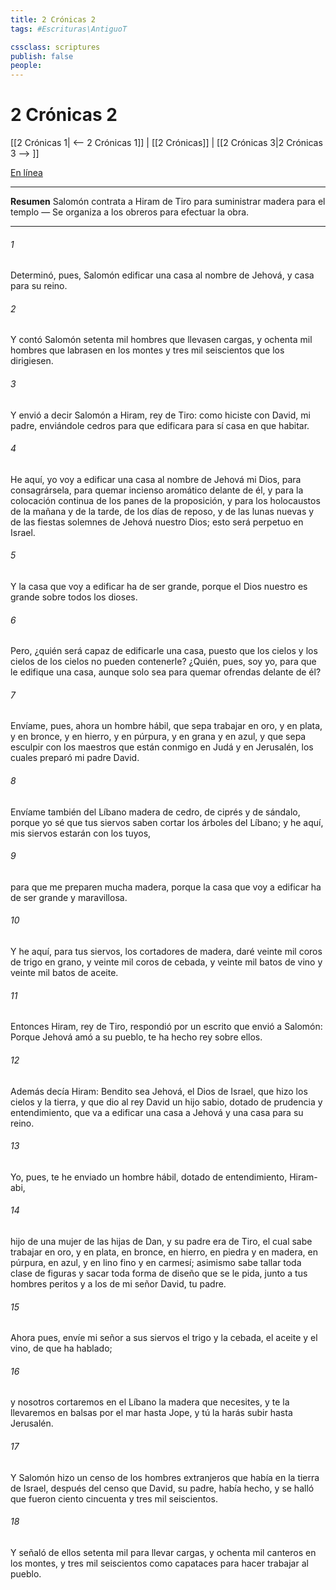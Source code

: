 ```yaml
---
title: 2 Crónicas 2
tags: #Escrituras\AntiguoT

cssclass: scriptures
publish: false
people:
---
```


# 2 Crónicas 2
[[2 Crónicas 1| <-- 2 Crónicas 1]] | [[2 Crónicas]] | [[2 Crónicas 3|2 Crónicas 3 --> ]]

[En línea](https://churchofjesuschrist.org/study/scriptures/ot/2-chr/2?lang=spa)

---
__Resumen__
Salomón contrata a Hiram de Tiro para suministrar madera para el templo — Se organiza a los obreros para efectuar la obra.

---
###### 1 
Determinó, pues, Salomón edificar una casa al nombre de Jehová, y  casa para su reino.

###### 2 
Y contó Salomón setenta mil hombres que llevasen cargas, y ochenta mil hombres que labrasen  en los montes y tres mil seiscientos que los dirigiesen.

###### 3 
Y envió a decir Salomón a Hiram, rey de Tiro:  como hiciste con David, mi padre, enviándole cedros para que edificara para sí casa en que habitar.

###### 4 
He aquí, yo voy a edificar una casa al nombre de Jehová mi Dios, para consagrársela, para quemar incienso aromático delante de él, y para la colocación continua de los panes de la proposición, y para los holocaustos de la mañana y de la tarde,  de los días de reposo, y de las lunas nuevas y de las fiestas solemnes de Jehová nuestro Dios; esto será perpetuo en Israel.

###### 5 
Y la casa que voy a edificar ha de ser grande, porque el Dios nuestro es grande sobre todos los dioses.

###### 6 
Pero, ¿quién será capaz de edificarle una casa, puesto que los cielos y los cielos de los cielos no pueden contenerle? ¿Quién, pues, soy yo, para que le edifique una casa, aunque solo sea para quemar ofrendas delante de él?

###### 7 
Envíame, pues, ahora un hombre hábil, que sepa trabajar en oro, y en plata, y en bronce, y en hierro, y en púrpura, y en grana y en azul, y que sepa esculpir con los maestros que están conmigo en Judá y en Jerusalén, los cuales preparó mi padre David.

###### 8 
Envíame también del Líbano madera de cedro, de ciprés y de sándalo, porque yo sé que tus siervos saben cortar los árboles del Líbano; y he aquí, mis siervos estarán con los tuyos,

###### 9 
para que me preparen mucha madera, porque la casa que voy a edificar ha de ser grande y maravillosa.

###### 10 
Y he aquí, para tus siervos, los cortadores de madera, daré veinte mil coros de trigo en grano, y veinte mil coros de cebada, y veinte mil batos de vino y veinte mil batos de aceite.

###### 11 
Entonces Hiram, rey de Tiro, respondió por un escrito que envió a Salomón: Porque Jehová amó a su pueblo, te ha hecho rey sobre ellos.

###### 12 
Además decía Hiram: Bendito sea Jehová, el Dios de Israel, que hizo los cielos y la tierra, y que dio al rey David un hijo sabio, dotado de prudencia y entendimiento, que va a edificar una casa a Jehová y una casa para su reino.

###### 13 
Yo, pues, te he enviado un hombre hábil, dotado de entendimiento, Hiram-abi,

###### 14 
hijo de una mujer de las hijas de Dan, y su padre era de Tiro, el cual sabe trabajar en oro, y en plata, en bronce, en hierro, en piedra y en madera, en púrpura, en azul, y en lino fino y en carmesí; asimismo sabe tallar toda clase de figuras y sacar toda forma de diseño que se le pida, junto a tus hombres peritos y a los de mi señor David, tu padre.

###### 15 
Ahora pues, envíe mi señor a sus siervos el trigo y la cebada, el aceite y el vino, de que ha hablado;

###### 16 
y nosotros cortaremos en el Líbano la madera que necesites, y te la llevaremos en balsas por el mar hasta Jope, y tú la harás subir hasta Jerusalén.

###### 17 
Y Salomón hizo un censo de los hombres extranjeros que había en la tierra de Israel, después del censo que David, su padre, había hecho, y se halló que fueron ciento cincuenta y tres mil seiscientos.

###### 18 
Y señaló de ellos setenta mil para llevar cargas, y ochenta mil canteros en los montes, y tres mil seiscientos como capataces para hacer trabajar al pueblo.

